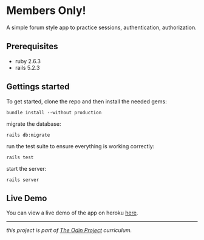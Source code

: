 # Members Only!

A simple forum style app to practice sessions, authentication, authorization.

## Prerequisites
- ruby 2.6.3
- rails 5.2.3

## Gettings started
To get started, clone the repo and then install the needed gems:
```
bundle install --without production
```
migrate the database:
```
rails db:migrate
```
run the test suite to ensure everything is working correctly:
```
rails test
```
start the server:
```
rails server
```

## Live Demo
You can view a live demo of the app on heroku [here](https://members-only-3489.herokuapp.com/).

---
_this project is part of [The Odin Project](https://www.theodinproject.com/) curriculum._
